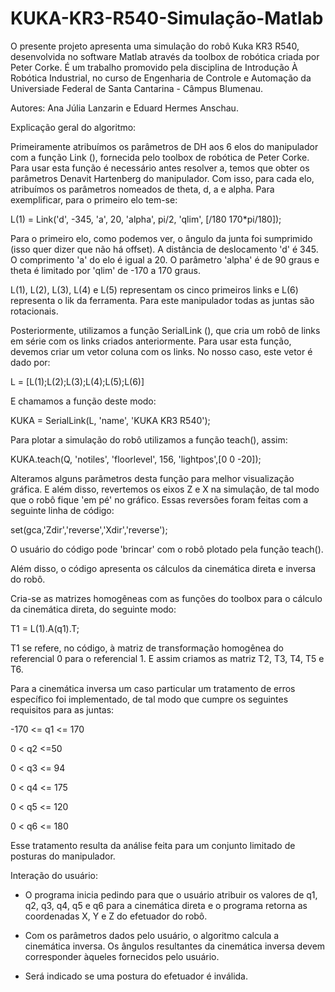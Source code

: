 # KUKA-KR3-R540-Simulação-Matlab
O presente projeto apresenta uma simulação do robô Kuka KR3 R540, desenvolvida no software Matlab através da toolbox de robótica criada por Peter Corke. É um trabalho promovido pela disciplina de Introdução À Robótica Industrial, no curso de Engenharia de Controle e Automação da Universiade Federal de Santa Cantarina - Câmpus Blumenau.

Autores: Ana Júlia Lanzarin e Eduard Hermes Anschau.

Explicação geral do algoritmo:

Primeiramente atribuímos os parâmetros de DH aos 6 elos do manipulador com a função Link (), fornecida pelo toolbox de robótica de Peter Corke. Para usar esta função é necessário antes resolver a, temos que obter os parâmetros Denavit Hartenberg do manipulador. Com isso, para cada elo, atribuímos os parâmetros nomeados de theta, d, a e alpha. Para exemplificar, para o primeiro elo tem-se:

L(1) = Link('d', -345, 'a', 20, 'alpha', pi/2, 'qlim', [/180 170*pi/180]); 

Para o primeiro elo, como podemos ver, o ângulo da junta foi sumprimido (isso quer dizer que não há offset). A distância de deslocamento 'd' é 345. O comprimento 'a' do elo  é igual a 20. O parâmetro 'alpha' é de 90 graus e theta é limitado por 'qlim' de -170 a 170 graus.

L(1), L(2), L(3), L(4) e L(5) representam os cinco primeiros links e L(6) representa o lik da ferramenta. Para este manipulador todas as juntas são rotacionais.

Posteriormente, utilizamos a função SerialLink (), que cria um robô de links em série com os links criados anteriormente. Para usar esta função, devemos criar um vetor coluna com os links. No nosso caso, este vetor é dado por:

L = [L(1);L(2);L(3);L(4);L(5);L(6)] 

E chamamos a função deste modo:

KUKA = SerialLink(L, 'name', 'KUKA KR3 R540');

Para plotar a simulação do robô utilizamos a função teach(), assim:

KUKA.teach(Q, 'notiles', 'floorlevel', 156, 'lightpos',[0 0 -20]);

Alteramos alguns parâmetros desta função para melhor visualização gráfica. E além disso, revertemos os eixos Z e X na simulação, de tal modo que o robô fique 'em pé' no gráfico. Essas reversões foram feitas com a seguinte linha de código:

set(gca,'Zdir','reverse','Xdir','reverse');

O usuário do código pode 'brincar' com o robô plotado pela função teach(). 

Além disso, o código apresenta os cálculos da cinemática direta e inversa do robô.

Cria-se as matrizes homogêneas com as funções do toolbox para o cálculo da cinemática direta, do seguinte modo:

T1 = L(1).A(q1).T;

T1 se refere, no código, à matriz de transformação homogênea do referencial 0 para o referencial 1. E assim criamos as matriz T2, T3, T4, T5 e T6.

Para a cinemática inversa um caso particular um tratamento de erros específico foi implementado, de tal modo que cumpre os seguintes requisitos para as juntas:

-170 <= q1 <= 170

0 < q2 <=50

0 < q3 <= 94

0 < q4 <= 175

0 < q5 <= 120

0 < q6 <= 180

Esse tratamento resulta da análise feita para um conjunto limitado de posturas do manipulador.

Interação do usuário:

- O programa inicia pedindo para que o usuário atribuir os valores de q1, q2, q3, q4, q5 e q6 para a cinemática direta e o programa retorna as coordenadas X, Y e Z do efetuador do robô. 

- Com os parâmetros dados pelo usuário, o algoritmo calcula a cinemática inversa. Os ângulos resultantes da cinemática inversa devem corresponder àqueles fornecidos pelo usuário. 

- Será indicado se uma postura do efetuador é inválida.




